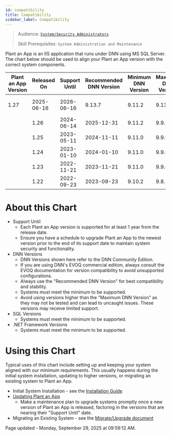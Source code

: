 ```yaml
---
id: compatibility
title: Compatibility
sidebar_label: Compatibility
---
```


> Audience: [`System/Security Administrators`](/docs/audience#systemsecurity-administrators)
> 
> Skill Prerequisites: `System Administration and Maintenance`

Plant an App is an IIS application that runs under DNN using MS SQL Server.  The chart below should be used to align your Plant an App version with the correct system components.


| Plant an App Version | Released On | Support Until | Recommended DNN Version | Minimum DNN Version | Maximum DNN Version | Minimum SQL Version | Minimum .NET Framework | Notes |
| -------------------- | ----------- | ------------- | ----------------------- | --------------------| ------------------- | ------------------- | ---------------------- | ----- |
 | 1.27 | 2025-06-16 | 2026-06-16 | 9.13.7 | 9.11.2 | 9.13.7 | SQL Server 2016 | 4.7.2 |  |
                | 1.26 | 2024-06-14 | 2025-12-31 | 9.11.2 | 9.9.1 | 9.13.7 | SQL Server 2012 | 4.7.2 |  |
                | 1.25 | 2023-05-11 | 2024-11-11 | 9.11.0 | 9.9.0 | 9.11.3 | SQL Server 2012 | 4.7.2 |  |
                | 1.24 | 2023-01-10 | 2024-01-10 | 9.11.0 | 9.9.0 | 9.11.3 | SQL Server 2012 | 4.7.2 |  |
                | 1.23 | 2022-11-21 | 2023-11-21 | 9.11.0 | 9.9.0 | 9.11.0 | SQL Server 2012 | 4.7.2 |  |
                | 1.22 | 2022-09-23 | 2023-09-23 | 9.10.2 | 9.8.1 | 9.10.6 | SQL Server 2012 | 4.7.2 |  |
                


# About this Chart
- Support Until
  - Each Plant an App version is supported for at least 1 year from the release date.  
  - Ensure you have a schedule to upgrade Plant an App to the newest version prior to the end of its support date to maintain system security and functionality.
- DNN Versions
  - DNN Versions shown here refer to the DNN Community Edition.
  - If you are using DNN's EVOQ commercial edition, always consult the EVOQ documentation for version compatibility to avoid unsupported configurations.
  - Always use the "Recommended DNN Version" for best compatibility and stability.
  - Systems must meet the minimum to be supported.
  - Avoid using versions higher than the "Maximum DNN Version" as they may not be tested and can lead to uncaught issues. These versions may receive limited support.
- SQL Versions
  - Systems must meet the minimum to be supported.
- .NET Framework Versions
  - Systems must meet the minimum to be supported.

# Using this Chart
Typical uses of this chart include setting up and keeping your system aligned with our minimum requirements. This usually happens during the initial system installation, updating to higher versions, or migrating an existing system to Plant an App.
- Initial System Installation - see the [Installation Guide](https://learn.plantanapp.com/docs/current/general/installation-guide)
- [Updating Plant an App](https://learn.plantanapp.com/docs/current/updates/updating-plant-an-app)
  - Make a maintenance plan to upgrade systems promptly once a new version of Plant an App is released, factoring in the versions that are nearing their "Support Until" date.
- Migrating an Existing System - see the [Migrate/Upgrade document](https://learn.plantanapp.com/docs/current/important-notes/upgrading-dnnsharp-to-plant-an-app) 

Page updated - Monday, September 29, 2025 at 09:59:12 AM.
